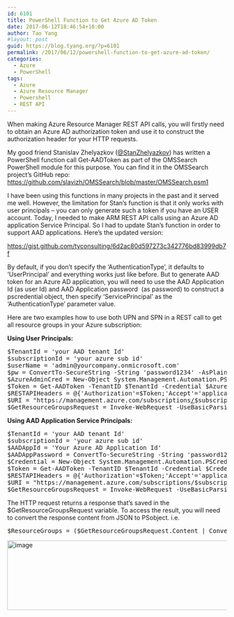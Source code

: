 ```yaml
---
id: 6101
title: PowerShell Function to Get Azure AD Token
date: 2017-06-12T18:46:54+10:00
author: Tao Yang
#layout: post
guid: https://blog.tyang.org/?p=6101
permalink: /2017/06/12/powershell-function-to-get-azure-ad-token/
categories:
  - Azure
  - PowerShell
tags:
  - Azure
  - Azure Resource Manager
  - Powershell
  - REST API
---
```

When making Azure Resource Manager REST API calls, you will firstly need to obtain an Azure AD authorization token and use it to construct the authorization header for your HTTP requests.

My good friend Stanislav Zhelyazkov (<a href="https://twitter.com/StanZhelyazkov">@StanZhelyazkov</a>) has written a PowerShell function call Get-AADToken as part of the OMSSearch PowerShell module for this purpose. You can find it in the OMSSearch project’s GitHub repo: <a title="https://github.com/slavizh/OMSSearch/blob/master/OMSSearch.psm1" href="https://github.com/slavizh/OMSSearch/blob/master/OMSSearch.psm1">https://github.com/slavizh/OMSSearch/blob/master/OMSSearch.psm1</a>

I have been using this functions in many projects in the past and it served me well. However, the limitation for Stan’s function is that it only works with user principals – you can only generate such a token if you have an USER account. Today, I needed to make ARM REST API calls using an Azure AD application Service Principal. So I had to update Stan’s function in order to support AAD applications. Here’s the updated version:

https://gist.github.com/tyconsulting/6d2ac80d597273c342776bd83999db7f

By default, if you don’t specify the ‘AuthenticationType’, it defaults to ‘UserPrincipal’ and everything works just like before. But to generate AAD token for an Azure AD application, you will need to use the AAD Application Id (as user Id) and AAD Application password  (as password) to construct a pscredential object, then specify ‘ServicePrincipal’ as the ‘AuthenticationType’ parameter value.

Here are two examples how to use both UPN and SPN in a REST call to get all resource groups in your Azure subscription:

<strong>Using User Principals:</strong>
<pre language="PowerShell">$TenantId = 'your AAD tenant Id'
$subscriptionId = 'your azure sub id'
$userName = 'admin@yourcompany.onmicrosoft.com'
$pw = ConvertTo-SecureString -String 'password1234' -AsPlainText -Force
$AzureAdminCred = New-Object System.Management.Automation.PSCredential($userName, $pw)
$Token = Get-AADToken -TenantID $TenantId -Credential $AzureAdminCred
$RESTAPIHeaders = @{'Authorization'=$Token;'Accept'='application/json'}
$URI = "https://management.azure.com/subscriptions<a href="https://management.azure.com/subscriptions/">/</a>$subscriptionId/resourceGroups?api-version=2014-04-01"
$GetResourceGroupsRequest = Invoke-WebRequest -UseBasicParsing -Uri $URI -Method GET -Headers $RESTAPIHeaders
</pre>
<strong>Using AAD Application Service Principals:</strong>
<pre class="" language="PowerShell">$TenantId = 'your AAD tenant Id'
$subscriptionId = 'your azure sub id'
$AADAppId = 'Your Azure AD Application Id'
$AADAppPassword = ConvertTo-SecureString -String 'password1234' -AsPlainText -force
$Credential = New-Object System.Management.Automation.PSCredential($AADAppId, $AADAppPassword)
$Token = Get-AADToken -TenantID $TenantId -Credential $Credential -AuthenticationType ServicePrincipal
$RESTAPIHeaders = @{'Authorization'=$Token;'Accept'='application/json'}
$URI = "https://management.azure.com/subscriptions/$subscriptionId/resourceGroups?api-version=2014-04-01"
$GetResourceGroupsRequest = Invoke-WebRequest -UseBasicParsing -Uri $URI -Method GET -Headers $RESTAPIHeaders
</pre>
The HTTP request returns a response that’s saved in the $GetResourceGroupsRequest variable. To access the result, you will need to convert the response content from JSON to PSobject. i.e.
<pre language="PowerShell">$ResourceGroups = ($GetResourceGroupsRequest.Content | ConvertFrom-Json).value
</pre>
<a href="https://blog.tyang.org/wp-content/uploads/2017/06/image.png"><img style="display: inline; background-image: none;" title="image" src="https://blog.tyang.org/wp-content/uploads/2017/06/image_thumb.png" alt="image" width="991" height="160" border="0" /></a>